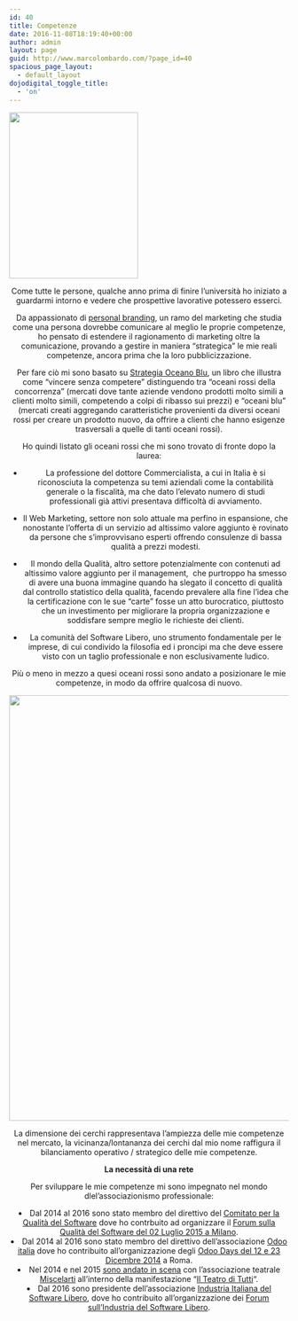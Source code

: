 ```yaml
---
id: 40
title: Competenze
date: 2016-11-08T18:19:40+00:00
author: admin
layout: page
guid: http://www.marcolombardo.com/?page_id=40
spacious_page_layout:
  - default_layout
dojodigital_toggle_title:
  - 'on'
---
```

<img class="size-medium wp-image-3516 aligncenter" src="https://www.marcofromsicily.com/wp-content/uploads/2018/01/10366026_10152725013770999_1795809042664041579_n-232x300.jpg" alt="" width="232" height="300" srcset="https://www.marcofromsicily.com/wp-content/uploads/2018/01/10366026_10152725013770999_1795809042664041579_n-232x300.jpg 232w, https://www.marcofromsicily.com/wp-content/uploads/2018/01/10366026_10152725013770999_1795809042664041579_n.jpg 545w" sizes="(max-width: 232px) 100vw, 232px" />

<p style="text-align: center;">
  Come tutte le persone, qualche anno prima di finire l&#8217;università ho iniziato a guardarmi intorno e vedere che prospettive lavorative potessero esserci.
</p>

<p style="text-align: center;">
  Da appassionato di <span style="text-decoration: underline;"><a style="text-decoration: underline;" href="http://www.businessinformatics.it/wordpress/personal-branding/">personal branding</a></span>, un ramo del marketing che studia come una persona dovrebbe comunicare al meglio le proprie competenze, ho pensato di estendere il ragionamento di marketing oltre la comunicazione, provando a gestire in maniera &#8220;strategica&#8221; le mie reali competenze, ancora prima che la loro pubblicizzazione.
</p>

<p style="text-align: center;">
  Per fare ciò mi sono basato su <span style="text-decoration: underline;"><span style="text-decoration: underline;"><a style="text-decoration: underline;" href="http://www.businessinformatics.it/wordpress/oceano-blu/">Strategia Oceano Blu</a></span></span>, un libro che illustra come &#8220;vincere senza competere&#8221; distinguendo tra &#8220;oceani rossi della concorrenza&#8221; (mercati dove tante aziende vendono prodotti molto simili a clienti molto simili, competendo a colpi di ribasso sui prezzi) e &#8220;oceani blu&#8221; (mercati creati aggregando caratteristiche provenienti da diversi oceani rossi per creare un prodotto nuovo, da offrire a clienti che hanno esigenze trasversali a quelle di tanti oceani rossi).
</p>

<p style="text-align: center;">
  Ho quindi listato gli oceani rossi che mi sono trovato di fronte dopo la laurea:
</p>

<ul style="text-align: center;">
  <li>
    La professione del dottore Commercialista, a cui in Italia è si riconosciuta la competenza su temi aziendali come la contabilità generale o la fiscalità, ma che dato l&#8217;elevato numero di studi professionali già attivi presentava difficoltà di avviamento.
  </li>
</ul>

<ul style="text-align: center;">
  <li>
    Il Web Marketing, settore non solo attuale ma perfino in espansione, che nonostante l&#8217;offerta di un servizio ad altissimo valore aggiunto è rovinato da persone che s&#8217;improvvisano esperti offrendo consulenze di bassa qualità a prezzi modesti.
  </li>
</ul>

<ul style="text-align: center;">
  <li>
    Il mondo della Qualità, altro settore potenzialmente con contenuti ad altissimo valore aggiunto per il management,  che purtroppo ha smesso di avere una buona immagine quando ha slegato il concetto di qualità dal controllo statistico della qualità, facendo prevalere alla fine l&#8217;idea che la certificazione con le sue &#8220;carte&#8221; fosse un atto burocratico, piuttosto che un investimento per migliorare la propria organizzazione e soddisfare sempre meglio le richieste dei clienti.
  </li>
</ul>

<ul style="text-align: center;">
  <li>
    La comunità del Software Libero, uno strumento fondamentale per le imprese, di cui condivido la filosofia ed i proncipi ma che deve essere visto con un taglio professionale e non esclusivamente ludico.
  </li>
</ul>

<p style="text-align: center;">
  Più o meno in mezzo a quesi oceani rossi sono andato a posizionare le mie competenze, in modo da offrire qualcosa di nuovo.
</p>

<p style="text-align: center;">
  <img class="alignnone wp-image-3437 size-large" src="https://www.marcofromsicily.com/wp-content/uploads/2016/11/bluocean-1024x768.jpg" alt="" width="1024" height="768" srcset="https://www.marcofromsicily.com/wp-content/uploads/2016/11/bluocean-1024x768.jpg 1024w, https://www.marcofromsicily.com/wp-content/uploads/2016/11/bluocean-300x225.jpg 300w, https://www.marcofromsicily.com/wp-content/uploads/2016/11/bluocean-768x576.jpg 768w, https://www.marcofromsicily.com/wp-content/uploads/2016/11/bluocean-1200x900.jpg 1200w, https://www.marcofromsicily.com/wp-content/uploads/2016/11/bluocean.jpg 1411w" sizes="(max-width: 1024px) 100vw, 1024px" />
</p>

<p style="text-align: center;">
  La dimensione dei cerchi rappresentava l&#8217;ampiezza delle mie competenze nel mercato, la vicinanza/lontananza dei cerchi dal mio nome raffigura il bilanciamento operativo / strategico delle mie competenze.
</p>

<p style="text-align: center;">
  <strong>La necessità di una rete</strong>
</p>

<p style="text-align: center;">
  Per sviluppare le mie competenze mi sono impegnato nel mondo dlel&#8217;associazionismo professionale:
</p>

<li style="text-align: center;">
  Dal 2014 al 2016 sono stato membro del direttivo del <span style="text-decoration: underline;"><span style="text-decoration: underline;"><a style="text-decoration: underline;" href="http://www.qualitaonline.it/category/comitati/qualita-del-software/" target="_blank" rel="noopener noreferrer">Comitato per la Qualità del Software</a></span></span> dove ho contrbuito ad organizzare il <span style="text-decoration: underline;"><span style="text-decoration: underline;"><a style="text-decoration: underline;" href="http://www.slideshare.net/marcofromsicily/cloud-per-le-pmi-e-linnovazione-sociale-59082740" target="_blank" rel="noopener noreferrer">Forum sulla Qualità del Software del 02 Luglio 2015 a Milano</a></span></span>.
</li>
<li style="text-align: center;">
  Dal 2014 al 2016 sono stato membro del direttivo dell&#8217;associazione <span style="text-decoration: underline;"><span style="text-decoration: underline;"><a style="text-decoration: underline;" href="http://www.odoo-italia.org/" target="_blank" rel="noopener noreferrer">Odoo italia</a></span></span> dove ho contribuito all&#8217;organizzazione degli <span style="text-decoration: underline;"><span style="text-decoration: underline;"><a style="text-decoration: underline;" href="http://www.slideshare.net/marcofromsicily/crm-e-marketing-intelligence-con-odoo" target="_blank" rel="noopener noreferrer">Odoo Days del 12 e 23 Dicembre 2014</a></span></span> a Roma.
</li>
<li style="text-align: center;">
  Nel 2014 e nel 2015 <span style="text-decoration: underline;"><span style="text-decoration: underline;"><a style="text-decoration: underline;" href="https://www.youtube.com/watch?v=Sd8CG4npOIs" target="_blank" rel="noopener noreferrer">sono andato in scena</a></span></span> con l&#8217;associazione teatrale <span style="text-decoration: underline;"><span style="text-decoration: underline;"><a style="text-decoration: underline;" href="https://www.facebook.com/MiscelArti-285282424835963/?fref=ts" target="_blank" rel="noopener noreferrer">Miscelarti</a></span></span> all&#8217;interno della manifestazione &#8220;<span style="text-decoration: underline;"><span style="text-decoration: underline;"><a style="text-decoration: underline;" href="https://www.youtube.com/watch?v=avglbWZTaZI" target="_blank" rel="noopener noreferrer">Il Teatro di Tutti</a></span></span>&#8220;.
</li>
<li style="text-align: center;">
  Dal 2016 sono presidente dell&#8217;associazione <span style="text-decoration: underline;"><a style="text-decoration: underline;" href="http://www.industriasoftwarelibero.it/" target="_blank" rel="noopener noreferrer">Industria Italiana del Software Libero</a></span>, dove ho contribuito all&#8217;organizzazione dei <span style="text-decoration: underline;"><a style="text-decoration: underline;" href="http://www.industriasoftwarelibero.it/incontri/" target="_blank" rel="noopener noreferrer">Forum sull&#8217;Industria del Software Libero</a></span>.
</li>